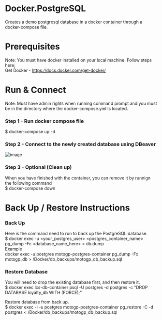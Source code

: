 # Docker.PostgreSQL
Creates a demo postgresql database in a docker container through a docker-compose file.

# Prerequisites
Note: You must have docker installed on your local machine. Follow steps here;\
  Get Docker - https://docs.docker.com/get-docker/

# Run & Connect
Note: Must have admin rights when running command prompt and you must be in the directory where the docker-compose.yml is located.

### Step 1 - Run docker compose file
  $ docker-compose up -d
  
### Step 2 - Connect to the newly created database using DBeaver
  
![image](https://user-images.githubusercontent.com/56781613/171974506-ecb6a7a0-67df-4529-a2df-a0ad9497156d.png)

### Step 3 - Optional (Clean up)
  When you have finished with the container, you can remove it by runnign the following command\
  $ docker-compose down

# Back Up / Restore Instructions
### Back Up
  Here is the command need to run to back up the PostgreSQL database.\
    $ docker exec -u <your_postgres_user> <postgres_container_name> pg_dump -Fc <database_name_here> > db.dump\
  Example\
    docker exec -u postgres motogp-postgres-container pg_dump -Fc motogp_db > /Docker/db_backups/motogp_db_backup.sql

### Restore Database
You will need to drop the existing database first, and then restore it.\
  $ docker exec lcs-db-container psql -U postgres -d postgres -c "DROP DATABASE loyalty_db WITH (FORCE);"
  
Restore database from back up.\
  $ docker exec -i -u postgres motogp-postgres-container pg_restore -C -d postgres < /Docker/db_backups/motogp_db_backup.sql
